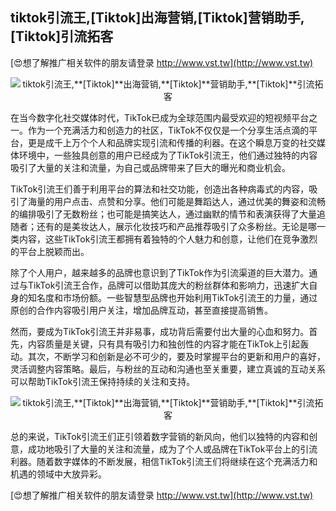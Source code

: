 ## **tiktok引流王,**[Tiktok]**出海营销,**[Tiktok]**营销助手,**[Tiktok]**引流拓客**

[😍想了解推广相关软件的朋友请登录 http://www.vst.tw](http://www.vst.tw)

 <center><img src="https://vst.tw/MP4/tuiguang/png/6.png" alt="tiktok引流王,**[Tiktok]**出海营销,**[Tiktok]**营销助手,**[Tiktok]**引流拓客"></center>

在当今数字化社交媒体时代，TikTok已成为全球范围内最受欢迎的短视频平台之一。作为一个充满活力和创造力的社区，TikTok不仅仅是一个分享生活点滴的平台，更是成千上万个个人和品牌实现引流和传播的利器。在这个瞬息万变的社交媒体环境中，一些独具创意的用户已经成为了TikTok引流王，他们通过独特的内容吸引了大量的关注和流量，为自己或品牌带来了巨大的曝光和商业机会。

TikTok引流王们善于利用平台的算法和社交功能，创造出各种病毒式的内容，吸引了海量的用户点击、点赞和分享。他们可能是舞蹈达人，通过优美的舞姿和流畅的编排吸引了无数粉丝；也可能是搞笑达人，通过幽默的情节和表演获得了大量追随者；还有的是美妆达人，展示化妆技巧和产品推荐吸引了众多粉丝。无论是哪一类内容，这些TikTok引流王都拥有着独特的个人魅力和创意，让他们在竞争激烈的平台上脱颖而出。

除了个人用户，越来越多的品牌也意识到了TikTok作为引流渠道的巨大潜力。通过与TikTok引流王合作，品牌可以借助其庞大的粉丝群体和影响力，迅速扩大自身的知名度和市场份额。一些智慧型品牌也开始利用TikTok引流王的力量，通过原创的合作内容吸引用户关注，增加品牌互动，甚至直接提高销售。

然而，要成为TikTok引流王并非易事，成功背后需要付出大量的心血和努力。首先，内容质量是关键，只有具有吸引力和独创性的内容才能在TikTok上引起轰动。其次，不断学习和创新是必不可少的，要及时掌握平台的更新和用户的喜好，灵活调整内容策略。最后，与粉丝的互动和沟通也至关重要，建立真诚的互动关系可以帮助TikTok引流王保持持续的关注和支持。

 <center><img src="https://vst.tw/MP4/tuiguang/png/6.png" alt="tiktok引流王,**[Tiktok]**出海营销,**[Tiktok]**营销助手,**[Tiktok]**引流拓客"></center>

总的来说，TikTok引流王们正引领着数字营销的新风向，他们以独特的内容和创意，成功地吸引了大量的关注和流量，成为了个人或品牌在TikTok平台上的引流利器。随着数字媒体的不断发展，相信TikTok引流王们将继续在这个充满活力和机遇的领域中大放异彩。

[😍想了解推广相关软件的朋友请登录 http://www.vst.tw](http://www.vst.tw)



